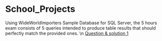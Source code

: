 # School_Projects

Using WideWorldImporters Sample Database for SQL Server, the 5 hours exam consists of 5 queries intended to produce table results that should perfectly match the provided ones. \n
[Question & solution 1](https://github.com/JLBT10/School_Projects/blob/main/SQL%20EXAM%20-%20Jean-Luc%20BOA%20THIEMELE%20/QUESTION%201.txt)
